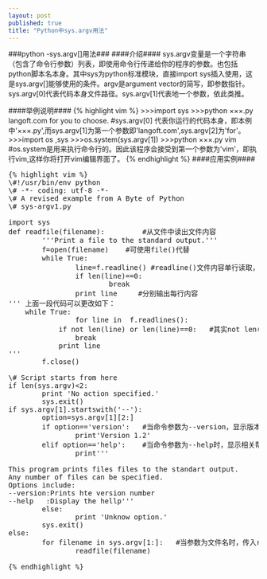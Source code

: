 ```yaml
---
layout: post
published: true
title: "Python中sys.argv用法"
---
```



###python -sys.argv[]用法###
####介绍####
sys.argv变量是一个字符串（包含了命令行参数）列表，即使用命令行传递给你的程序的参数。也包括python脚本名本身。其中sys为python标准模块，直接import sys插入使用，这是sys.argv[]能够使用的条件。argv是argument vector的简写，即参数指针。sys.argv[0]代表代码本身文件路径。sys.argv[1]代表地一个参数，依此类推。

####举例说明####
{% highlight vim %}
    >>>import sys
    >>>python ×××.py  langoft.com for you to choose.  #sys.argv[0] 代表你运行的代码本身，即本例中'×××.py',而sys.argv[1]为第一个参数即'langoft.com',sys.argv[2]为'for'。
    >>>import os ,sys
    >>>os.system(sys.argv[1])
    >>>python ×××.py vim  #os.system是用来执行命令行的。因此该程序会接受到第一个参数为'vim'，即执行vim,这样你将打开vim编辑界面了。
{% endhighlight %}
####应用实例####
<pre>
{% highlight vim %}
\#!/usr/bin/env python
\# -*- coding: utf-8 -*-
\# A revised example from A Byte of Python
\# sys-argv1.py

import sys
def readfile(filename):         #从文件中读出文件内容
        '''Print a file to the standard output.'''   
        f=open(filename)	#可使用file()代替
        while True:
                line=f.readline() #readline()文件内容单行读取，而read(),readlines()是整个文件内容读取
                if len(line)==0:
                        break
                print line     #分别输出每行内容
''' 上面一段代码可以更改如下：
	while True:
          		for line in  f.readlines():
	   		if not len(line) or len(line)==0:	#其实not len(line) 和len(line)==0表达的意思差不多
	  			break
	 		print line
'''
        f.close()

\# Script starts from here
if len(sys.argv)<2:
        print 'No action specified.'
        sys.exit()
if sys.argv[1].startswith('--'): 
        option=sys.argv[1][2:]
        if option=='version':   #当命令参数为--version，显示版本号
                print'Version 1.2'
        elif option=='help':    #当命令参数为--help时，显示相关帮助内容
                print'''

This program prints files files to the standart output.
Any number of files can be specified.
Options include:
--version:Prints hte version number
--help   :Display the hellp'''
        else:
                print 'Unknow option.'
        sys.exit()
else:
        for filename in sys.argv[1:]:   #当参数为文件名时，传入readfile，读出其内容。
                readfile(filename)

{% endhighlight %}
</pre>
